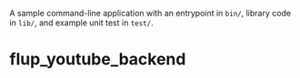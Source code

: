 A sample command-line application with an entrypoint in `bin/`, library code
in `lib/`, and example unit test in `test/`.
# flup_youtube_backend
